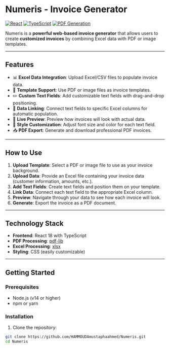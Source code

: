 # Numeris - Invoice Generator

[![React](https://img.shields.io/badge/React-18.x-blue)](https://reactjs.org/)
[![TypeScript](https://img.shields.io/badge/TypeScript-4.x-blue)](https://www.typescriptlang.org/)
[![PDF Generation](https://img.shields.io/badge/PDF-Generation-red)](https://pdf-lib.js.org/)

Numeris is a **powerful web-based invoice generator** that allows users to create **customized invoices** by combining Excel data with PDF or image templates.

---

## Features

- 📊 **Excel Data Integration**: Upload Excel/CSV files to populate invoice data.
- 🎨 **Template Support**: Use PDF or image files as invoice templates.
- ✏️ **Custom Text Fields**: Add customizable text fields with drag-and-drop positioning.
- 🔗 **Data Linking**: Connect text fields to specific Excel columns for automatic population.
- 👀 **Live Preview**: Preview how invoices will look with actual data.
- 🎨 **Style Customization**: Adjust font size and color for each text field.
- 📥 **PDF Export**: Generate and download professional PDF invoices.

---

## How to Use

1. **Upload Template**: Select a PDF or image file to use as your invoice background.
2. **Upload Data**: Provide an Excel file containing your invoice data (customer information, amounts, etc.).
3. **Add Text Fields**: Create text fields and position them on your template.
4. **Link Data**: Connect each text field to the appropriate Excel column.
5. **Preview**: Navigate through your data to see how each invoice will look.
6. **Generate**: Export the invoice as a PDF document.

---

## Technology Stack

- **Frontend**: React 18 with TypeScript
- **PDF Processing**: [pdf-lib](https://pdf-lib.js.org/)
- **Excel Processing**: [xlsx](https://github.com/SheetJS/sheetjs)
- **Styling**: CSS (easily customizable)

---

## Getting Started

### Prerequisites

- Node.js (v14 or higher)
- npm or yarn

### Installation

1. Clone the repository:

```bash
git clone https://github.com/HAMMOUDAmustaphaahmed/Numeris.git
cd Numeris
